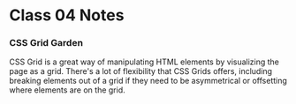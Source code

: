 # Class 04 Notes

### CSS Grid Garden
CSS Grid is a great way of manipulating HTML elements by visualizing the page as a grid. There's a lot of flexibility that CSS Grids offers, including breaking elements out of a grid if they need to be asymmetrical or offsetting where elements are on the grid.

